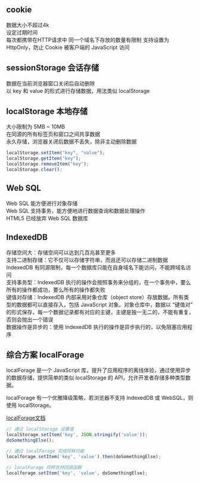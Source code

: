 ## cookie
数据大小不超过4k  
设定过期时间  
每次都携带在HTTP请求中
同一个域名下存放的数量有限制 
支持设置为 HttpOnly，防止 Cookie 被客户端的 JavaScript 访问  

## sessionStorage 会话存储
数据在当前浏览器窗口关闭后自动删除  
以 key 和 value 的形式进行存储数据，用法类似 localStorage

## localStorage 本地存储
大小限制为 5MB ~ 10MB  
在同源的所有标签页和窗口之间共享数据  
永久存储，浏览器关闭后数据不丢失，除非主动删除数据
  
  ```js
localStorage.setItem("key", "value");
localStorage.getItem("key");
localStorage.removeItem("key");
localStorage.clear();
  ```

## Web SQL

Web SQL 能方便进行对象存储  
Web SQL 支持事务，能方便地进行数据查询和数据处理操作  
HTML5 已经放弃 Web SQL 数据库  

## IndexedDB

存储空间大：存储空间可以达到几百兆甚至更多  
支持二进制存储：它不仅可以存储字符串，而且还可以存储二进制数据  
IndexedDB 有同源限制，每一个数据库只能在自身域名下能访问，不能跨域名访问  
支持事务型：IndexedDB 执行的操作会按照事务来分组的，在一个事务中，要么所有的操作都成功，要么所有的操作都失败  
键值对存储：IndexedDB 内部采用对象仓库（object store）存放数据。所有类型的数据都可以直接存入，包括 JavaScript 对象。对象仓库中，数据以 “键值对” 的形式保存，每一个数据记录都有对应的主键，主键是独一无二的，不能有重复，否则会抛出一个错误  
数据操作是异步的：使用 IndexedDB 执行的操作是异步执行的，以免阻塞应用程序

## 综合方案 localForage
localForage 是一个 JavaScript 库，提升了应用程序的离线体验，通过使用异步的数据存储，提供简单的类似 localStorage 的 API，允许开发者存储多种类型数据。

localForage 有一个优雅降级策略，若浏览器不支持 IndexedDB 或 WebSQL，则使用 localStorage。

[localForage文档](http://localforage.docschina.org/) 

```js
// 通过 localStorage 设置值
localStorage.setItem('key', JSON.stringify('value'));
doSomethingElse();

// 通过 localForage 完成同样功能
localforage.setItem('key', 'value').then(doSomethingElse);

// localForage 同样支持回调函数
localforage.setItem('key', 'value', doSomethingElse);
```